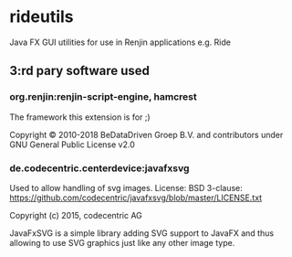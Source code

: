 # rideutils
Java FX GUI utilities for use in Renjin applications e.g. Ride



## 3:rd pary software used


### org.renjin:renjin-script-engine, hamcrest
The framework this extension is for ;)

Copyright © 2010-2018 BeDataDriven Groep B.V. and contributors under GNU General Public License v2.0


### de.codecentric.centerdevice:javafxsvg
Used to allow handling of svg images. License: BSD 3-clause: https://github.com/codecentric/javafxsvg/blob/master/LICENSE.txt

Copyright (c) 2015, codecentric AG

JavaFxSVG is a simple library adding SVG support to JavaFX and thus allowing to use SVG graphics just like any other image type.
